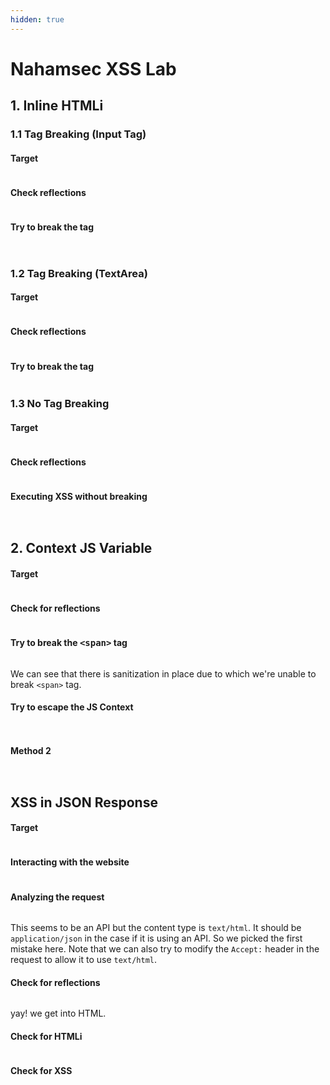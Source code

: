 ```yaml
---
hidden: true
---
```


# Nahamsec XSS Lab

## 1. Inline HTMLi

### 1.1 Tag Breaking (Input Tag)

#### Target

<figure><img src="../../../.gitbook/assets/image (178).png" alt=""><figcaption></figcaption></figure>

#### Check reflections

<figure><img src="../../../.gitbook/assets/image (179).png" alt=""><figcaption></figcaption></figure>

#### Try to break the tag

<figure><img src="../../../.gitbook/assets/image (180).png" alt=""><figcaption></figcaption></figure>

<figure><img src="../../../.gitbook/assets/image (183).png" alt=""><figcaption></figcaption></figure>

### 1.2 Tag Breaking (TextArea)

#### Target

<figure><img src="../../../.gitbook/assets/image (184).png" alt=""><figcaption></figcaption></figure>

#### Check reflections

<figure><img src="../../../.gitbook/assets/image (185).png" alt=""><figcaption></figcaption></figure>

#### Try to break the tag

<figure><img src="../../../.gitbook/assets/image (186).png" alt=""><figcaption></figcaption></figure>

### 1.3 No Tag Breaking

#### Target

<figure><img src="../../../.gitbook/assets/image (178).png" alt=""><figcaption></figcaption></figure>

#### Check reflections

<figure><img src="../../../.gitbook/assets/image (179).png" alt=""><figcaption></figcaption></figure>

#### Executing XSS without breaking

<figure><img src="../../../.gitbook/assets/image (181).png" alt=""><figcaption></figcaption></figure>

<figure><img src="../../../.gitbook/assets/image (182).png" alt=""><figcaption></figcaption></figure>

## 2. Context JS Variable

#### Target

<figure><img src="../../../.gitbook/assets/image (187).png" alt=""><figcaption></figcaption></figure>

#### Check for reflections

<figure><img src="../../../.gitbook/assets/image (188).png" alt=""><figcaption></figcaption></figure>

#### Try to break the <kbd>\<span></kbd> tag

<figure><img src="../../../.gitbook/assets/image (189).png" alt=""><figcaption></figcaption></figure>

We can see that there is sanitization in place due to which we're unable to break `<span>` tag.&#x20;

#### Try to escape the JS Context

<figure><img src="../../../.gitbook/assets/image (190).png" alt=""><figcaption></figcaption></figure>

<figure><img src="../../../.gitbook/assets/image (191).png" alt=""><figcaption></figcaption></figure>

#### Method 2

<figure><img src="../../../.gitbook/assets/image (192).png" alt=""><figcaption></figcaption></figure>

<figure><img src="../../../.gitbook/assets/image (193).png" alt=""><figcaption></figcaption></figure>

## XSS in JSON Response&#x20;

#### Target

<figure><img src="../../../.gitbook/assets/image (5).png" alt=""><figcaption></figcaption></figure>

#### Interacting with the website

<figure><img src="../../../.gitbook/assets/image (1) (1).png" alt=""><figcaption></figcaption></figure>

#### Analyzing the request&#x20;

<figure><img src="../../../.gitbook/assets/image.png" alt=""><figcaption></figcaption></figure>

This seems to be an API but the content type is `text/html`. It should be `application/json` in the case if it is using an API. So we picked the first mistake here. Note that we can also try to modify the `Accept:` header in the request to allow it to use `text/html`.&#x20;

#### Check for reflections

<figure><img src="../../../.gitbook/assets/image (1).png" alt=""><figcaption></figcaption></figure>

yay! we get into HTML.&#x20;

#### Check for HTMLi

<figure><img src="../../../.gitbook/assets/image (2).png" alt=""><figcaption></figcaption></figure>

#### Check for XSS

<figure><img src="../../../.gitbook/assets/image (3).png" alt=""><figcaption></figcaption></figure>

<figure><img src="../../../.gitbook/assets/image (4).png" alt=""><figcaption></figcaption></figure>
